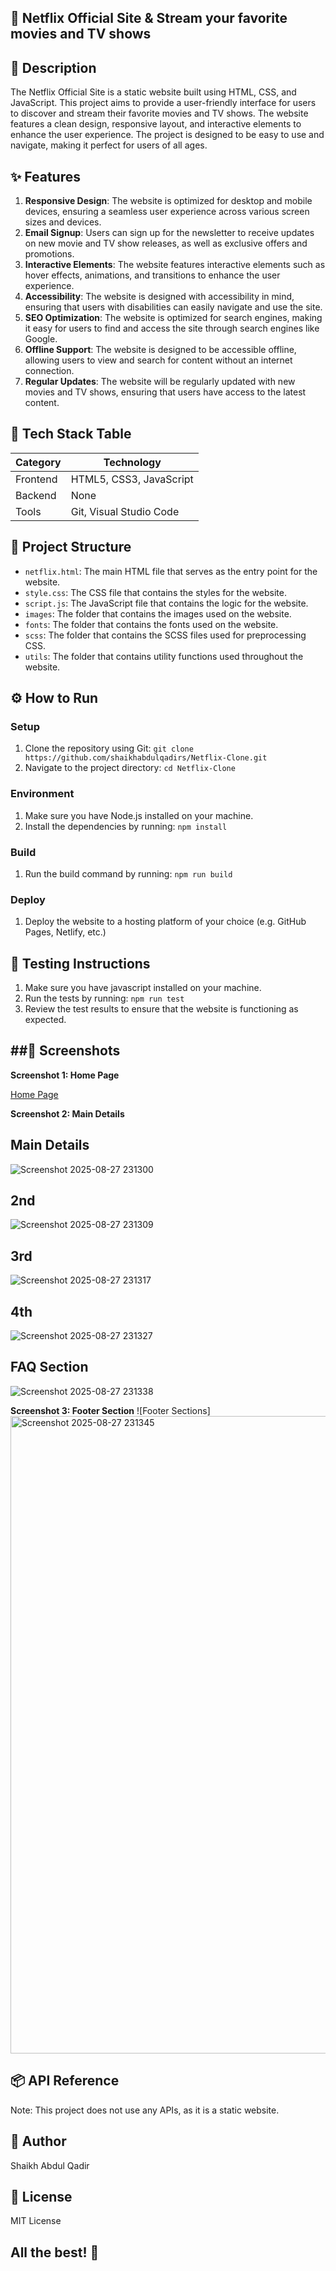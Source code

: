 
**🚀 Netflix Official Site & Stream your favorite movies and TV shows**
------------

**📖 Description**
-------------

The Netflix Official Site is a static website built using HTML, CSS, and JavaScript. This project aims to provide a user-friendly interface for users to discover and stream their favorite movies and TV shows. The website features a clean design, responsive layout, and interactive elements to enhance the user experience. The project is designed to be easy to use and navigate, making it perfect for users of all ages.

**✨ Features**
------------

1. **Responsive Design**: The website is optimized for desktop and mobile devices, ensuring a seamless user experience across various screen sizes and devices.
5. **Email Signup**: Users can sign up for the newsletter to receive updates on new movie and TV show releases, as well as exclusive offers and promotions.
6. **Interactive Elements**: The website features interactive elements such as hover effects, animations, and transitions to enhance the user experience.
7. **Accessibility**: The website is designed with accessibility in mind, ensuring that users with disabilities can easily navigate and use the site.
8. **SEO Optimization**: The website is optimized for search engines, making it easy for users to find and access the site through search engines like Google.
9. **Offline Support**: The website is designed to be accessible offline, allowing users to view and search for content without an internet connection.
10. **Regular Updates**: The website will be regularly updated with new movies and TV shows, ensuring that users have access to the latest content.

**🧰 Tech Stack Table**
---------------------------

| Category | Technology |
| --- | --- |
| Frontend | HTML5, CSS3, JavaScript |
| Backend | None |
| Tools | Git, Visual Studio Code |

**📁 Project Structure**
-------------------------

* `netflix.html`: The main HTML file that serves as the entry point for the website.
* `style.css`: The CSS file that contains the styles for the website.
* `script.js`: The JavaScript file that contains the logic for the website.
* `images`: The folder that contains the images used on the website.
* `fonts`: The folder that contains the fonts used on the website.
* `scss`: The folder that contains the SCSS files used for preprocessing CSS.
* `utils`: The folder that contains utility functions used throughout the website.

**⚙️ How to Run**
-------------------

### Setup

1. Clone the repository using Git: `git clone https://github.com/shaikhabdulqadirs/Netflix-Clone.git`
2. Navigate to the project directory: `cd Netflix-Clone`

### Environment

1. Make sure you have Node.js installed on your machine.
2. Install the dependencies by running: `npm install`

### Build

1. Run the build command by running: `npm run build`

### Deploy

1. Deploy the website to a hosting platform of your choice (e.g. GitHub Pages, Netlify, etc.)

**🧪 Testing Instructions**
-------------------------

1. Make sure you have javascript installed on your machine.
2. Run the tests by running: `npm run test`
3. Review the test results to ensure that the website is functioning as expected.

##📸 Screenshots
-----------------

**Screenshot 1: Home Page**

[Home Page](<img width="1920" height="1020" alt="Screenshot 2025-08-27 231249" src="https://github.com/user-attachments/assets/1fd67603-df4f-4f07-b68e-e39a58a6f856" />)



**Screenshot 2: Main Details**
## Main Details
![Screenshot 2025-08-27 231300](https://github.com/user-attachments/assets/1f9bf90c-ce7c-453e-99d4-83e0dec09b97)

## 2nd
![Screenshot 2025-08-27 231309](https://github.com/user-attachments/assets/5f254227-5d66-4002-b445-aa687ed148b9)

## 3rd
![Screenshot 2025-08-27 231317](https://github.com/user-attachments/assets/d2fe8b1c-e7c9-4e22-8ced-bc714527ec30)

## 4th
![Screenshot 2025-08-27 231327](https://github.com/user-attachments/assets/eef3baf5-226e-4b12-8b3d-3fd898e115e8)

## FAQ Section
![Screenshot 2025-08-27 231338](https://github.com/user-attachments/assets/dd04063b-823b-4be5-9c2e-d0c5d4c4d3eb)


**Screenshot 3: Footer Section**
![Footer Sections] <img width="1920" height="1020" alt="Screenshot 2025-08-27 231345" src="https://github.com/user-attachments/assets/dad9e0b2-346f-4e28-aefd-bb0559454320" />


**📦 API Reference**
-------------------

Note: This project does not use any APIs, as it is a static website.

**👤 Author**
------------

Shaikh Abdul Qadir

**📝 License**
------------

MIT License


## All the best! 🥇

<p align="center">

